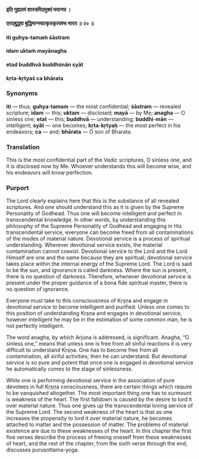 #### इति गुह्यतमं शास्त्रमिदमुक्तं मयानघ ।
#### एतद्बुद्ध्वा बुद्धिमान्स्यात्कृतकृत्यश्च भारत ॥ २० ॥

#### iti guhya-tamaṁ śāstram
#### idam uktaṁ mayānagha
#### etad buddhvā buddhimān syāt
#### kṛta-kṛtyaś ca bhārata

### Synonyms

**iti** — thus; **guhya**-**tamam** — the most confidential; **śāstram** — revealed scripture; **idam** — this; **uktam** — disclosed; **mayā** — by Me; **anagha** — O sinless one; **etat** — this; **buddhvā** — understanding; **buddhi**-**mān** — intelligent; **syāt** — one becomes; **kṛta**-**kṛtyaḥ** — the most perfect in his endeavors; **ca** — and; **bhārata** — O son of Bharata.

### Translation

This is the most confidential part of the Vedic scriptures, O sinless one, and it is disclosed now by Me. Whoever understands this will become wise, and his endeavors will know perfection.

### Purport

The Lord clearly explains here that this is the substance of all revealed scriptures. And one should understand this as it is given by the Supreme Personality of Godhead. Thus one will become intelligent and perfect in transcendental knowledge. In other words, by understanding this philosophy of the Supreme Personality of Godhead and engaging in His transcendental service, everyone can become freed from all contaminations of the modes of material nature. Devotional service is a process of spiritual understanding. Wherever devotional service exists, the material contamination cannot coexist. Devotional service to the Lord and the Lord Himself are one and the same because they are spiritual; devotional service takes place within the internal energy of the Supreme Lord. The Lord is said to be the sun, and ignorance is called darkness. Where the sun is present, there is no question of darkness. Therefore, whenever devotional service is present under the proper guidance of a bona fide spiritual master, there is no question of ignorance.

Everyone must take to this consciousness of Kṛṣṇa and engage in devotional service to become intelligent and purified. Unless one comes to this position of understanding Kṛṣṇa and engages in devotional service, however intelligent he may be in the estimation of some common man, he is not perfectly intelligent.

The word anagha, by which Arjuna is addressed, is significant. Anagha, “O sinless one,” means that unless one is free from all sinful reactions it is very difficult to understand Kṛṣṇa. One has to become free from all contamination, all sinful activities; then he can understand. But devotional service is so pure and potent that once one is engaged in devotional service he automatically comes to the stage of sinlessness.

While one is performing devotional service in the association of pure devotees in full Kṛṣṇa consciousness, there are certain things which require to be vanquished altogether. The most important thing one has to surmount is weakness of the heart. The first falldown is caused by the desire to lord it over material nature. Thus one gives up the transcendental loving service of the Supreme Lord. The second weakness of the heart is that as one increases the propensity to lord it over material nature, he becomes attached to matter and the possession of matter. The problems of material existence are due to these weaknesses of the heart. In this chapter the first five verses describe the process of freeing oneself from these weaknesses of heart, and the rest of the chapter, from the sixth verse through the end, discusses puruṣottama-yoga.